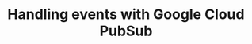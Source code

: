 ---
# !!! Warning: Do not edit this file; any changes must be replicated in Excel !!!
permalink: operate/handling-events-with-google-cloud-pubsub
published: false
title: "Handling events with Google Cloud PubSub"
type: scenario
toc: true
properties:
  - id: SC105
  - category: Handling events
  - description:
  - customer: All
  - component: operate
  - level:
  - implementation status: DOCS ONLY
  - documentation status: OPEN
  - published:
  - link: operate/handling-events-with-google-cloud-pubsub
require:
required_by:
---